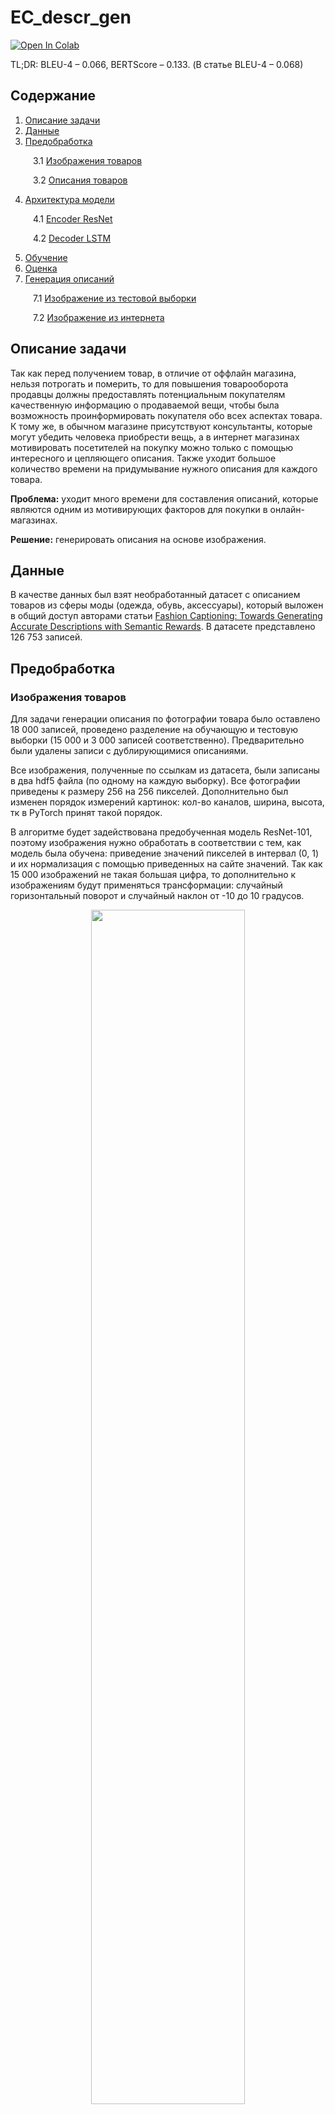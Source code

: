 # EC_descr_gen

[![Open In Colab](https://colab.research.google.com/assets/colab-badge.svg)](https://colab.research.google.com/drive/1RTGB1etgSAcoOScLUOmByagtjPGwNKlW?usp=sharing)

TL;DR: BLEU-4 – 0.066, BERTScore – 0.133. (В статье BLEU-4 – 0.068) 

## Содержание
1. [Описание задачи](#описание-задачи)
2. [Данные](#данные)
3. [Предобработка](#предобработка)

&emsp; &emsp; 3.1 [Изображения товаров](#изображения-товаров)

&emsp; &emsp; 3.2 [Описания товаров](#описания-товаров)

4. [Архитектура модели](#архитектура-модели)

&emsp; &emsp; 4.1 [Encoder ResNet](#encoder-resnet)

&emsp; &emsp; 4.2 [Decoder LSTM](#decoder-lstm)

5. [Обучение](#обучение)
6. [Оценка](#оценка)
7. [Генерация описаний](#генерация-описаний)

&emsp; &emsp; 7.1 [Изображение из тестовой выборки](#изображение-из-тестовой-выборки)

&emsp; &emsp; 7.2 [Изображение из интернета](#изображение-из-интернета)

## Описание задачи
Так как перед получением товар, в отличие от оффлайн магазина, нельзя потрогать и померить, то  для  повышения  товарооборота  продавцы  должны  предоставлять потенциальным покупателям качественную информацию о продаваемой вещи, чтобы  была  возможность проинформировать  покупателя  обо  всех  аспектах товара. К тому же, в обычном магазине присутствуют консультанты, которые могут убедить человека приобрести вещь, а в интернет магазинах мотивировать посетителей на покупку можно только с помощью интересного и цепляющего описания. Также уходит большое количество времени на придумывание нужного описания для каждого товара. 

**Проблема:** уходит много времени для составления описаний, которые являются одним из мотивирующих факторов для покупки в онлайн-магазинах.

**Решение:** генерировать описания на основе изображения.

## Данные
В качестве данных был взят необработанный датасет с описанием товаров из сферы моды (одежда, обувь, аксессуары), который выложен в общий доступ авторами статьи [Fashion Captioning: Towards Generating Accurate Descriptions with Semantic Rewards](https://doi.org/10.48550/arXiv.2008.02693). В датасете представлено 126 753 записей.


## Предобработка
### Изображения товаров
Для задачи генерации описания по фотографии товара было оставлено 18 000 записей, проведено разделение на обучающую и тестовую выборки (15 000 и 3 000 записей соответственно). Предварительно были удалены записи с дублирующимися описаниями.

Все изображения, полученные по ссылкам из датасета, были записаны в два hdf5 файла (по одному на каждую выборку). Все фотографии приведены к размеру 256 на 256 пикселей. Дополнительно был изменен порядок измерений картинок: кол-во каналов, ширина, высота, тк в PyTorch принят такой порядок.

В алгоритме будет задействована предобученная модель ResNet-101, поэтому изображения нужно обработать в соответствии с тем, как модель была обучена: приведение значений пикселей в интервал (0, 1) и их нормализация с помощью приведенных  на сайте значений. Так как 15 000 изображений не такая большая цифра, то дополнительно к изображениям будут применяться трансформации: случайный горизонтальный поворот и случайный наклон от -10 до 10 градусов. 

<p align="center" width="100%">
 <img src="https://github.com/Mpkosh/EC_descr_gen/blob/main/imgs/img_batch.png" width="70%" > 
<p align="center"><i> Фотографии товаров после нормализации и трансформаций</i></p>
</p>  

### Описания товаров
Разбили все описания на токены. Заменили все слова на индексы с помощью словаря, который составлен по обучающей выборке. Словарь отдельно сохранен в json файл с индексами для токенов \<start>, \<end>, \<pad>, \<unk>.

Для того чтобы декодер (LSTM) смог правильно генерировать описания, дополнительно обработаем описания:
1. в начало описания ставится индекс токена \<start>, чтобы модель начала предсказывать,
2. в конец – индекс токена <end>, чтобы модель научилась предсказывать конец описания,
3. доводим все описания до одной длины с помощью индекса токена \<pad>, так как описания будут передаваться как тензоры фиксированной длины,
4. посчитаем длину каждого описания (с токенами начала и конца), чтобы в дальнейшем не делать вычисления с токеном \<pad>.

## Архитектура модели
Реализована архитектура модели из статьи [Show, Attend and Tell: Neural Image Caption Generation with Visual Attention]( 	
https://doi.org/10.48550/arXiv.1502.03044): encoder и decoder с модулем внимания.

### Encoder ResNet
В качестве сверточной сети используется предобученная модель ResNet-101. Так как для модуля внимания нужны признаки в двумерном пространстве и не нужна классификация, то убираем полносвязный слой. Заменяем слой пулинга своим с размерностью 256 на 256; теперь для генерации описания можно подавать на вход изображение любого размера.

### Decoder LSTM
В качестве декодера используется LSTM ячейка, на вход которой каждую итерацию будут подаваться ранее сгенерированное слово и взвешенная карта признаков, полученная с помощью модуля мягкого внимания. 

## Обучение
Обучение проводилось с размером батча в 32 штуки и дообучением энкодера на протяжении 31 эпохи; лучший результат достигнут на 17-й. В качестве функции потерь использована кросс энтропия, в качестве оптимизатора – Адам.

Для того чтобы не тратить вычисления на токены <pad>, если в батче попались описания разной длины, используется функция pack_padded_sequence(), которая сортирует описания по длине и вычисляет новые размеры батчей для каждого момента во времени (timestep), чтобы в одном батче обрабатывались части описаний без токена \<pad>

Чтобы бороться с переобучением кроме слоя dropout используем и раннюю остановку. Будем следить за оценкой BLEU-4: после каждой эпохи обучения проводим эпоху валидации; если оценка не улучшается в течение 5 эпох, то понижаем коэффициент скорости обучения; если не видно улучшений на протяжении 20 эпох, то останавливаем обучение.

 
## Оценка
В качестве простой и быстрой метрики выступает BLEU, основанная на сходстве n-грамм (не символов, а слов) и похожая на оценку точности: считается, сколько n-грамм сгенерированного текста присутствует в исходном; чем больше похожих n-грамм, тем лучше оценивается предсказание модели.

Для повышения качества оценивания сгенерированных текстов можно задействовать BERTScore: используются предобученные векторы BERT, каждое слово заменяется вектором, считается косинусное сходство между каждой парой слов, выбирается максимальное, умножается на IDF.

<p align="center" width="100%">
 <img src="https://github.com/Mpkosh/EC_descr_gen/blob/main/imgs/train_val_loss.png" width="40%" > 
<p align="center"><i> График ошибок для обучающей и тестовой выборок по эпохам</i></p>
</p>  

Если посмотреть на график ошибок, то можно заметить, что модель переобучается. Так как используется early stopping, следящий за оценкой BLEU-4, то в качестве эпохи, показавшей наилучшие результаты, была выбрана 17-ая, хотя ошибка на тестовой выборке перестала падать с 10-й эпохи.

<p align="center" width="100%">
 <img src="https://github.com/Mpkosh/EC_descr_gen/blob/main/imgs/bleu_n_score.png" width="40%" > 
 <img src="https://github.com/Mpkosh/EC_descr_gen/blob/main/imgs/bertscore_bleu.png" width="40%" >
<p align="center"><i>График оценок BLEU и BERTScore по эпохам</i></p>
</p>  

Как описывается в статье [Improving Image Captioning with Language Modeling Regularizations](10.1109/ASYU48272.2019.8946376), существует «loss-evaluation mismatch», так как во время обучения мы считаем ошибку на уровне слов, а во время оценивания пытаемся улучшить метрику (BLEU-4) на уровне предложений. На рисунке можно увидеть, что с 10-й эпохи, когда ошибка на тестовой выборке увеличивалась, BLEU-4 (вместе от BLEU-1 до BLEU-3) и BERTScore продолжали улучшаться. Можно предположить, что модель начинает предсказывать лучше, но менее уверенно.

После 17 эпохи получены следующие результаты:
* BLEU-4 – 0.066, 
* BERTScore – 0.133. 
Часто авторы статей представляют результаты BLEU-4 в процентах, то есть наш итог – 6,6. Считается, что довольно хорошим можно считать результат от 20 и выше. Однако, если посмотреть на результаты в статье [Fashion Captioning: Towards Generating Accurate Descriptions with Semantic Rewards]( 	
https://doi.org/10.48550/arXiv.2008.02693), можно заметить, что их BLEU-4 равен 6,8. 

## Генерация описаний
### Изображение из тестовой выборки 
Для картинки с леопардовым пиджаком и исходным описанием «glinting goldtone button add a dash of decadence to this sharply tailored blazer patterned with feisty leopard spot» сгенерируем новую подпись с помощью нашей модели и визуализируем внимание модели во время каждого слова.

" \<start> a leopard print and slightly cropped hem add to the charm of this tailored jacket cut from a double face italian silk with a leopard print and leopard pattern that"

<p align="center" width="100%">
 <img src="https://github.com/Mpkosh/EC_descr_gen/blob/main/imgs/test_img_attention.png" width="70%" > 
<p align="center"><i>Внимание модели во время генерации описания пиджака</i></p>
</p>  

Чтобы сгенерировать слова «cropped» и «hem», модель концентрируется на нижней части пиджака; слово «jacket» создано при обращении внимания на верхние края пиджака и пуговицу. Интересно, что при генерации слова «add» и внимании снаружи объекта, при генерации следующего слова модель смотрит внутрь предыдущей области.

### Изображение из интернета

"\<start> a sweetheart neckline and a thigh high slit add to the sleek silhouette of this sleek sheath gown that s perfect for the bride or a a little more than"

<p align="center" width="100%">
 <img src="https://github.com/Mpkosh/EC_descr_gen/blob/main/imgs/internet_img_attention.png" width="70%" > 
<p align="center"><i>Внимание модели во время генерации описания платья</i></p>
</p>  

Опираясь на внимание модели, видно, что она концентрируется на разрезе платья, когда говорит «thigh», и на длине нижней части платья, когда говорит «gown».

